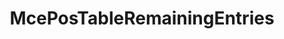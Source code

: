 ---
title: McePosTableRemainingEntries
type: lib
layout: function
description: |
  Count the number of valid remaining entries in a PosTable from a given Index.
tags: system
categories: examples
---